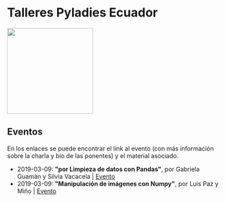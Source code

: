 # Talleres Pyladies Ecuador


<img src="https://raw.githubusercontent.com/pyladies-ecuador/pyladies-ec-kit/master/assets/logos/logo-map-ec.jpg" height="200"> 


## Eventos 

En los enlaces se puede encontrar el link al evento (con más información sobre la charla y bio de las ponentes) y el material asociado. 

* 2019-03-09: **"por Limpieza de datos con Pandas"**, por Gabriela Guamàn y Silvia Vacacela | [Evento](https://www.meetup.com/pyladiesEc/events/259074450/)
* 2019-03-09: **"Manipulación de imágenes con Numpy"**, por Luis Paz y Miño | [Evento](https://www.meetup.com/pyladiesEc/events/259074450/)
